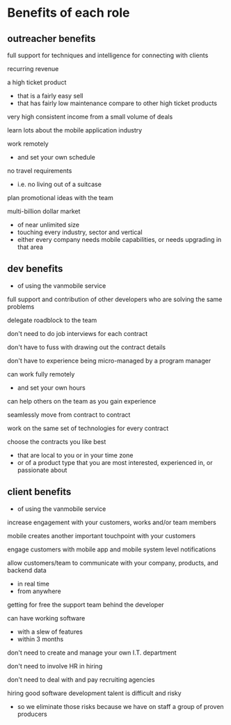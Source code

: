 # Benefits of each role

## outreacher benefits

full support for techniques and intelligence for connecting with clients

recurring revenue

a high ticket product
- that is a fairly easy sell
- that has fairly low maintenance compare to other high ticket products

very high consistent income from a small volume of deals

learn lots about the mobile application industry

work remotely
- and set your own schedule

no travel requirements
- i.e. no living out of a suitcase

plan promotional ideas with the team

multi-billion dollar market
- of near unlimited size
- touching every industry, sector and vertical
- either every company needs mobile capabilities, or needs upgrading in that area



## dev benefits
- of using the vanmobile service

full support and contribution of other developers who are solving the same problems

delegate roadblock to the team

don't need to do job interviews for each contract

don't have to fuss with drawing out the contract details

don't have to experience being micro-managed by a program manager

can work fully remotely
- and set your own hours

can help others on the team as you gain experience

seamlessly move from contract to contract

work on the same set of technologies for every contract

choose the contracts you like best
- that are local to you or in your time zone
- or of a product type that you are most interested, experienced in, or passionate about



       
## client benefits
- of using the vanmobile service

increase engagement with your customers, works and/or team members

mobile creates another important touchpoint with your customers

engage customers with mobile app and mobile system level notifications

allow customers/team to communicate with your company, products, and backend data
- in real time
- from anywhere

getting for free the support team behind the developer

can have working software
- with a slew of features
- within 3 months

don't need to create and manage your own I.T. department

don't need to involve HR in hiring

don't need to deal with and pay recruiting agencies

hiring good software development talent is difficult and risky
- so we eliminate those risks because we have on staff a group of proven producers

